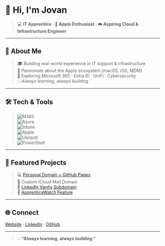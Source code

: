 # 👋 Hi, I'm Jovan  

> 💻 **IT Apprentice · 🍎 Apple Enthusiast · ☁️ Aspiring Cloud & Infrastructure Engineer**

---

## 🚀 About Me  
> 🎓 Building real-world experience in IT support & infrastructure  
> 🍎 Passionate about the Apple ecosystem (macOS, iOS, MDM)  
> 📡 Exploring Microsoft 365 · Entra ID · UniFi · Cybersecurity  
> 💡 *Always learning, always building*  

---

## 🛠️ Tech & Tools  
> ![M365](https://img.shields.io/badge/Microsoft%20365-0078D4?style=flat-square&logo=microsoft&logoColor=white)  
> ![Azure](https://img.shields.io/badge/Entra%20ID-0089D6?style=flat-square&logo=microsoftazure&logoColor=white)  
> ![Intune](https://img.shields.io/badge/Intune-0078D4?style=flat-square&logo=microsoft&logoColor=white)  
> ![Apple](https://img.shields.io/badge/Apple-000000?style=flat-square&logo=apple&logoColor=white)  
> ![Ubiquiti](https://img.shields.io/badge/Ubiquiti-0559C9?style=flat-square&logo=ubiquiti&logoColor=white)  
> ![PowerShell](https://img.shields.io/badge/PowerShell-5391FE?style=flat-square&logo=powershell&logoColor=white)  

---

## 📌 Featured Projects  
> 💻 [Personal Domain + GitHub Pages](https://jovandhillon.com)  
> 📧 Custom iCloud Mail Domain  
> 🔗 [LinkedIn Vanity Subdomain](https://linkedin.jovandhillon.com)  
> 📰 [ApprenticeWatch Feature](https://apprenticewatch.com/resources/what-starting-my-it-apprenticeship-taught-me)  

---

## 🌐 Connect  
[Website](https://jovandhillon.com) · [LinkedIn](https://linkedin.jovandhillon.com) · [GitHub](https://github.com/jovandhillon17)

---

> 💡 **“Always learning, always building.”**